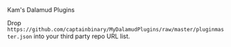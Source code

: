 Kam's Dalamud Plugins

Drop `https://github.com/captainbinary/MyDalamudPlugins/raw/master/pluginmaster.json` into your third party repo URL list.
